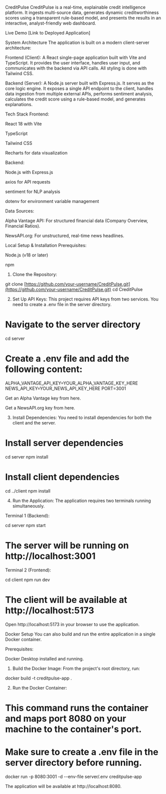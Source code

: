 CreditPulse
CreditPulse is a real-time, explainable credit intelligence platform. It ingests multi-source data, generates dynamic creditworthiness scores using a transparent rule-based model, and presents the results in an interactive, analyst-friendly web dashboard.

Live Demo
[Link to Deployed Application] <!-- You will fill this in after deploying -->

System Architecture
The application is built on a modern client-server architecture:

Frontend (Client): A React single-page application built with Vite and TypeScript. It provides the user interface, handles user input, and communicates with the backend via API calls. All styling is done with Tailwind CSS.

Backend (Server): A Node.js server built with Express.js. It serves as the core logic engine. It exposes a single API endpoint to the client, handles data ingestion from multiple external APIs, performs sentiment analysis, calculates the credit score using a rule-based model, and generates explanations.

Tech Stack
Frontend:

React 18 with Vite

TypeScript

Tailwind CSS

Recharts for data visualization

Backend:

Node.js with Express.js

axios for API requests

sentiment for NLP analysis

dotenv for environment variable management

Data Sources:

Alpha Vantage API: For structured financial data (Company Overview, Financial Ratios).

NewsAPI.org: For unstructured, real-time news headlines.

Local Setup & Installation
Prerequisites:

Node.js (v18 or later)

npm

1. Clone the Repository:

git clone [https://github.com/your-username/CreditPulse.git](https://github.com/your-username/CreditPulse.git)
cd CreditPulse

2. Set Up API Keys:
This project requires API keys from two services. You need to create a .env file in the server directory.

# Navigate to the server directory
cd server

# Create a .env file and add the following content:
ALPHA_VANTAGE_API_KEY=YOUR_ALPHA_VANTAGE_KEY_HERE
NEWS_API_KEY=YOUR_NEWS_API_KEY_HERE
PORT=3001

Get an Alpha Vantage key from here.

Get a NewsAPI.org key from here.

3. Install Dependencies:
You need to install dependencies for both the client and the server.

# Install server dependencies
cd server
npm install

# Install client dependencies
cd ../client
npm install

4. Run the Application:
The application requires two terminals running simultaneously.

Terminal 1 (Backend):

cd server
npm start
# The server will be running on http://localhost:3001

Terminal 2 (Frontend):

cd client
npm run dev
# The client will be available at http://localhost:5173

Open http://localhost:5173 in your browser to use the application.

Docker Setup
You can also build and run the entire application in a single Docker container.

Prerequisites:

Docker Desktop installed and running.

1. Build the Docker Image:
From the project's root directory, run:

docker build -t creditpulse-app .

2. Run the Docker Container:

# This command runs the container and maps port 8080 on your machine to the container's port.
# Make sure to create a .env file in the server directory before running.
docker run -p 8080:3001 -d --env-file server/.env creditpulse-app

The application will be available at http://localhost:8080.